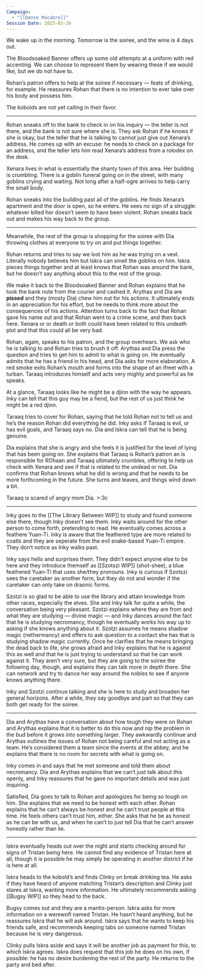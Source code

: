 ```yaml
---
Campaign:
  - "[[Danse Macabre]]"
Session Date: 2023-03-26
---
```

We wake up in the morning. Tomorrow is the soiree, and the wine is 4 days out.

The Bloodsoaked Banner offers up some old attempts at a uniform with red accenting. We can choose to represent them by wearing these if we would like, but we do not have to.

Rohan’s patron offers to help at the soiree if necessary — feats of drinking, for example. He reassures Rohan that there is no intention to ever take over his body and possess him.

The kobolds are not yet calling in their favor.

---

Rohan sneaks off to the bank to check in on his inquiry — the teller is not there, and the bank is not sure where she is. They ask Rohan if he knows if she is okay, but the teller that he is talking to cannot just give out Xenara’s address. He comes up with an excuse: he needs to check on a package for an address, and the teller lets him read Xenara’s address from a rolodex on the desk.

Xenara lives in what is essentially the shanty town of this area. Her building is crumbling. There is a goblin funeral going on in the street, with many goblins crying and waiting. Not long after a half-ogre arrives to help carry the small body.

Rohan sneaks into the building past all of the goblins. He finds Xenara’s apartment and the door is open, so he enters. He sees no sign of a struggle: whatever killed her doesn’t seem to have been violent. Rohan sneaks back out and makes his way back to the group.

---

Meanwhile, the rest of the group is shopping for the soiree with Dia throwing clothes at everyone to try on and put things together.

Rohan returns and tries to say we lost him as he was trying on a vest. Literally nobody believes him but Iskra can smell the goblins on him. Iskra pieces things together and at least knows that Rohan was around the bank, but he doesn’t say anything about this to the rest of the group.

We make it back to the Bloodsoaked Banner and Rohan explains that he took the bank note from the courier and cashed it. Arythas and Dia are **pissed** and they (mosty Dia) chew him out for his actions. It ultimately ends in an appreciation for his effort, but he needs to think more about the consequences of his actions. Attention turns back to the fact that Rohan gave his name out and that Rohan went to a crime scene, and then back here. Xenara or or death or both could have been related to this undeath plot and that this could all be very bad.

Rohan, again, speaks to his patron, and the group overhears. We ask who he is talking to and Rohan tries to brush it off. Arythas and Dia press the question and tries to get him to admit to what is going on. He eventually admits that he has a friend in his head, and Dia asks for more elaboration. A red smoke exits Rohan’s mouth and forms into the shape of an ifreet with a turban. Taraaq introduces himself and acts very mighty and powerful as he speaks.

At a glance, Taraaq looks like he might be a djinn with the way he appears. Inky can tell that this guy may be a fiend, but the rest of us just think he might be a red djinn.

Taraaq tries to cover for Rohan, saying that he told Rohan not to tell us and he’s the reason Rohan did everything he did. Inky asks if Taraaq is evil, or has evil goals, and Taraaq says no. Dia and Iskra can tell that he is being genuine.

Dia explains that she is angry and she feels it is justified for the level of lying that has been going on. She explains that Taraaq is Rohan’s patron an is responsible for ROhaan and Taraaq ultimately crumbles, offering to help us check with Xenara and see if that is related to the undead or not. Dia confirms that Rohan knows what he did is wrong and that he needs to be more forthcoming in the future. She turns and leaves, and things wind down a bit.

Taraaq is scared of angry mom Dia. >:3c

---

Inky goes to the [[The Library Between WIP]] to study and found someone else there, though Inky doesn’t see them. Inky waits around for the other person to come forth, pretending to read. He eventually comes across a feathere Yuan-Ti. Inky is aware that the feathered type are more related to coatls and they are seperate from the evil snake-based Yuan-Ti empire. They don’t notice as Inky walks past.

Inky says hello and surprises them. They didn’t expect anyone else to be here and they introduce themself as [[Szotszi WIP]] (shot-shee), a blue feathered Yuan-Ti that uses she/they pronouns. Inky is curious if Szotszi sees the caretaker as another form, but they do not and wonder if the caretaker can only take on draonic forms.

Szotzi is so glad to be able to use the library and attain knowledge from other races, especially the elves. She and Inky talk for quite a while, the conversation being very pleasant. Szotzi explains where they are from and what they are studying — divine magic — and Inky dances around the fact that he is studying necromancy, though he eventually works his way up to asking if she knows anything about it. Szotzi assumes he means shadow magic (nethermancy) and offers to ask question to a contact she has that is studying shadow magic currently. Once he clarifies that he means bringing the dead back to life, she grows afraid and Inky explains that he is against this as well and that he is just trying to understand so that he can work against it. They aren’t very sure, but they are going to the soiree the following day, though, and explains they can talk more in depth there. She can network and try to dance her way around the nobles to see if anyone knows anything there.

Inky and Szotzi continue talking and she is here to study and broaden her general horizons. After a while, they say goodbye and part so that they can both get ready for the soiree.

---

Dia and Arythas have a conversation about how tough they were on Rohan and Arythas explains that it is better to do this now and nip the problem in the bud before it grows into something larger. They awkwardly continue and Arythas outlines the issues of Rohan not being careful and not acting as a team. He’s considered them a team since the events at the abbey, and he explains that there is no room for secrets with what is going on.

Inky comes in and says that he met someone and told them about necromancy. Dia and Arythas explains that we can’t just talk about this openly, and Inky reassures that he gave no important details and was just inquiring.

Satisfied, Dia goes to talk to Rohan and apologizes for being so tough on him. She explains that we need to be honest with each other. Rohan explains that he can’t always be honest and he can’t trust people at this time. He feels others can’t trust him, either. She asks that he be as honest as he can be with us, and when he can’t to just tell Dia that he can’t answer honestly rather than lie.

---

Iskra eventually heads out over the night and starts checking around for signs of Tristan being here. He cannot find any evidence of Tristan here at all, though it is possible he may simply be operating in another district if he is here at all.

Iskra heads to the kobold’s and finds Clinky on break drinking tea. He asks if they have heard of anyone matching Tristan’s description and Clinky just stares at Iskra, wanting more information. He ultimately recommends asking [[Bugsy WIP]] so they head to the back.

Bugsy comes out and they are a mantis-person. Iskra asks for more information on a werewofl named Tristan. He hasn’t heard anything, but he reassures Iskra that he will ask around. Iskra says that he wants to keep his friends safe, and recommends keeping tabs on someone named Tristan because he is very dangerous.

Clinky pulls Iskra aside and says it will be another job as payment for this, to which Iskra agrees. Iskra does request that this job he does on his own, if possible: he has no desire burdening the rest of the party. He returns to the party and bed after.